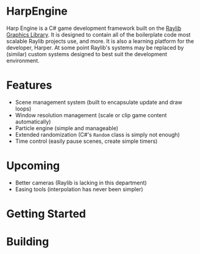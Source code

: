 # HarpEngine
Harp Engine is a C# game development framework built on the [Raylib Graphics Library](https://www.raylib.com/). It is designed to contain all of the boilerplate code most scalable Raylib projects use, and more. It is also a learning platform for the developer, Harper. At some point Raylib's systems may be replaced by (similar) custom systems designed to best suit the development environment.

# Features
- Scene management system (built to encapsulate update and draw loops)
- Window resolution management (scale or clip game content automatically)
- Particle engine (simple and manageable)
- Extended randomization (C#'s `Random` class is simply not enough)
- Time control (easily pause scenes, create simple timers)

# Upcoming
- Better cameras (Raylib is lacking in this department)
- Easing tools (interpolation has never been simpler)

# Getting Started

# Building
